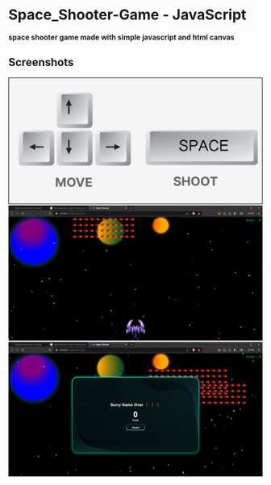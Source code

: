 # Space_Shooter-Game - JavaScript

**space shooter game made with simple javascript and html canvas**

## Screenshots 
<img src="./screenshots/game_controlls.png">
<img src="./screenshots/game_starting.png">
<img src="./screenshots/game_over.png">